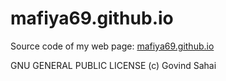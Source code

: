 # mafiya69.github.io

Source code of my web page: [mafiya69.github.io](http://mafiya69.github.io/)

GNU GENERAL PUBLIC LICENSE (c) Govind Sahai
